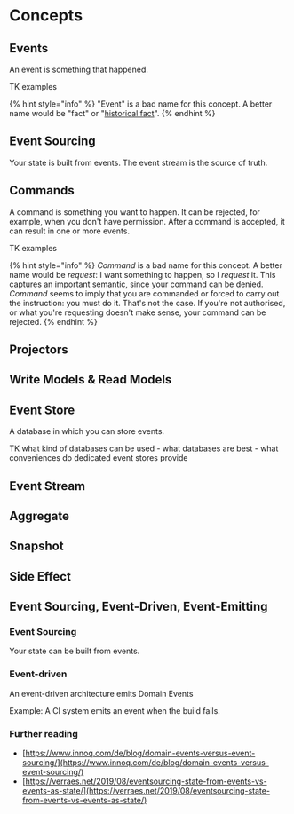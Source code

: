 # Concepts

## Events

An event is something that happened.

TK examples

{% hint style="info" %}
"Event" is a bad name for this concept. A better name would be "fact" or "[historical fact](https://speakerdeck.com/npryce/mistakes-we-made-adopting-event-sourcing-and-how-we-recovered?slide=13)".
{% endhint %}

## Event Sourcing

Your state is built from events. The event stream is the source of truth.

## Commands

A command is something you want to happen. It can be rejected, for example, when you don't have permission. After a command is accepted, it can result in one or more events.

TK examples

{% hint style="info" %}
_Command_ is a bad name for this concept. A better name would be _request_: I want something to happen, so I _request_ it. This captures an important semantic, since your command can be denied. _Command_ seems to imply that you are commanded or forced to carry out the instruction: you must do it. That's not the case. If you're not authorised, or what you're requesting doesn't make sense, your command can be rejected.
{% endhint %}

## Projectors

## Write Models & Read Models

## Event Store

A database in which you can store events.

TK what kind of databases can be used - what databases are best - what conveniences do dedicated event stores provide

## Event Stream

## Aggregate

## Snapshot

## Side Effect

## Event Sourcing, Event-Driven, Event-Emitting

### Event Sourcing

Your state can be built from events.

### Event-driven

An event-driven architecture emits Domain Events

Example: A CI system emits an event when the build fails.

### Further reading

* [https://www.innoq.com/de/blog/domain-events-versus-event-sourcing/](https://www.innoq.com/de/blog/domain-events-versus-event-sourcing/)
* [https://verraes.net/2019/08/eventsourcing-state-from-events-vs-events-as-state/](https://verraes.net/2019/08/eventsourcing-state-from-events-vs-events-as-state/)



